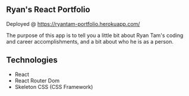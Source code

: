 ## Ryan's React Portfolio
Deployed @ https://ryantam-portfolio.herokuapp.com/

The purpose of this app is to tell you a little bit about Ryan Tam's coding and career accomplishments, and a bit about who he is as a person. 

## Technologies

- React
- React Router Dom
- Skeleton CSS (CSS Framework)

